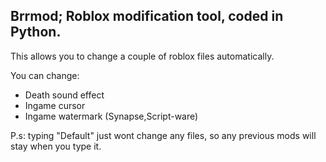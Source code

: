 ## Brrmod; Roblox modification tool, coded in Python.

This allows you to change a couple of roblox files automatically.

You can change:
- Death sound effect
- Ingame cursor
- Ingame watermark (Synapse,Script-ware)

P.s: typing "Default" just wont change any files, so any previous mods will stay when you type it.

